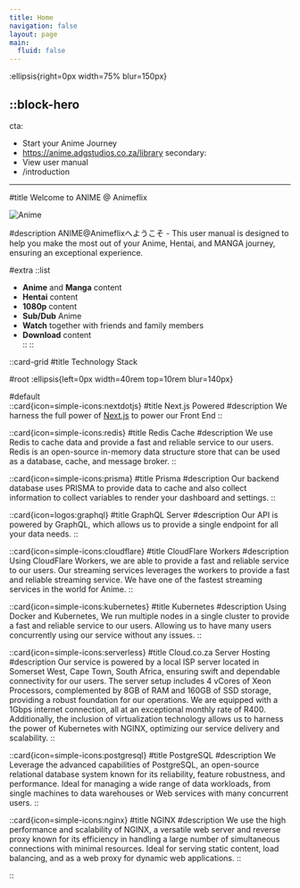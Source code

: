```yaml
---
title: Home
navigation: false
layout: page
main:
  fluid: false
---
```


:ellipsis{right=0px width=75% blur=150px}

::block-hero
---
cta:
  - Start your Anime Journey
  - https://anime.adgstudios.co.za/library
secondary:
  - View user manual
  - /introduction
---


#title
Welcome to ANIME @ Animeflix 
 
![Anime](/animeflix.gif)

#description
ANIME@Animeflixへようこそ -
This user manual is designed to help you make the most out of your Anime, Hentai, and MANGA journey, ensuring an exceptional experience.


#extra
  ::list
  - **Anime** and **Manga** content
  - **Hentai** content
  - **1080p** content
  - **Sub/Dub** Anime 
  - **Watch** together with friends and family members
  - **Download** content  
  ::
::


 
::card-grid
#title
Technology Stack

#root
:ellipsis{left=0px width=40rem top=10rem blur=140px}

#default  
  ::card{icon=simple-icons:nextdotjs}
  #title
  Next.js Powered
  #description
  We harness the full power of [Next.js](https://nextjs.org) to power our Front End
  ::

  ::card{icon=simple-icons:redis}
  #title
  Redis Cache
  #description
  We use Redis to cache data and provide a fast and reliable service to our users. Redis is an open-source in-memory data structure store that can be used as a database, cache, and message broker.
  ::

  ::card{icon=simple-icons:prisma}
  #title
  Prisma 
  #description
  Our backend database uses PRISMA to provide data to cache and also collect information to collect variables to render your dashboard and settings.
  ::

  ::card{icon=logos:graphql}
  #title
  GraphQL Server
  #description
  Our API is powered by GraphQL, which allows us to provide a single endpoint for all your data needs.
  ::

  ::card{icon=simple-icons:cloudflare}
  #title
  CloudFlare Workers
  #description
  Using CloudFlare Workers, we are able to provide a fast and reliable service to our users. Our streaming services leverages the workers to provide a fast and reliable streaming service. We have one of the fastest streaming services in the world for Anime.
  ::

  ::card{icon=simple-icons:kubernetes}
  #title
  Kubernetes
  #description
  Using Docker and Kubernetes, We run multiple nodes in a single cluster to provide a fast and reliable service to our users. Allowing us to have many users concurrently using our service without any issues.
  ::

  ::card{icon=simple-icons:serverless}
  #title
  Cloud.co.za Server Hosting
  #description
  Our service is powered by a local ISP server located in Somerset West, Cape Town, South Africa, ensuring swift and dependable connectivity for our users. The server setup includes 4 vCores of Xeon Processors, complemented by 8GB of RAM and 160GB of SSD storage, providing a robust foundation for our operations. We are equipped with a 1Gbps internet connection, all at an exceptional monthly rate of R400. Additionally, the inclusion of virtualization technology allows us to harness the power of Kubernetes with NGINX, optimizing our service delivery and scalability.
  ::

  ::card{icon=simple-icons:postgresql}
  #title
  PostgreSQL
  #description
  We Leverage the advanced capabilities of PostgreSQL, an open-source relational database system known for its reliability, feature robustness, and performance. Ideal for managing a wide range of data workloads, from single machines to data warehouses or Web services with many concurrent users.
  ::

  ::card{icon=simple-icons:nginx}
  #title
  NGINX
  #description
  We use the high performance and scalability of NGINX, a versatile web server and reverse proxy known for its efficiency in handling a large number of simultaneous connections with minimal resources. Ideal for serving static content, load balancing, and as a web proxy for dynamic web applications.
  ::


::
